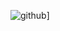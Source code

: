 ![github](https://img.shields.io/badge/GitHub-000000?style=for-the-badge&logo=GitHub&logoColor=white)]